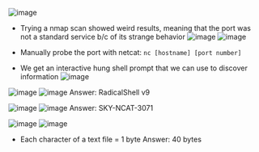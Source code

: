 ![image](https://github.com/user-attachments/assets/c1ab4490-d6eb-4b2e-8950-8bdd77aa4c58)

- Trying a nmap scan showed weird results, meaning that the port was not a standard service b/c of its strange behavior
![image](https://github.com/user-attachments/assets/d91f8246-bba8-45f8-8338-9922680168ec)
![image](https://github.com/user-attachments/assets/400ea9f2-a5d2-4c96-9924-b69363a28df3)


- Manually probe the port with netcat: ```nc [hostname] [port number]```
- We get an interactive hung shell prompt that we can use to discover information
![image](https://github.com/user-attachments/assets/b8ca45a4-1526-4787-8329-283aeaa6ca24)

![image](https://github.com/user-attachments/assets/cfd48208-601a-4b5f-aba6-66c2b624dca6)
![image](https://github.com/user-attachments/assets/52c4bbde-f083-45db-8be7-8a552aef9a8c)
Answer: RadicalShell v9


![image](https://github.com/user-attachments/assets/8431e41a-83cb-44d9-bc80-8f1036036329)
![image](https://github.com/user-attachments/assets/638516e1-057f-4c4f-be98-e6f393ff322d)
Answer: SKY-NCAT-3071


![image](https://github.com/user-attachments/assets/3f8b33ec-6b91-4b6c-9c61-1b213b02fde6)
![image](https://github.com/user-attachments/assets/b3ee53a3-ff92-436a-9f7e-9af872ade642)
- Each character of a text file = 1 byte
Answer: 40 bytes
